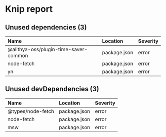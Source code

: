 # Knip report

## Unused dependencies (3)

| Name                                  | Location     | Severity |
| :------------------------------------ | :----------- | :------- |
| @alithya-oss/plugin-time-saver-common | package.json | error    |
| node-fetch                            | package.json | error    |
| yn                                    | package.json | error    |

## Unused devDependencies (3)

| Name              | Location     | Severity |
| :---------------- | :----------- | :------- |
| @types/node-fetch | package.json | error    |
| node-fetch        | package.json | error    |
| msw               | package.json | error    |
